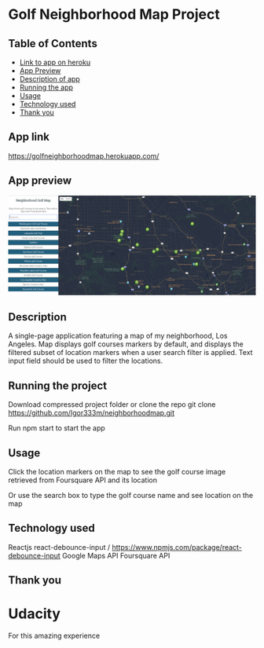 # Golf Neighborhood Map Project

## Table of Contents

* [Link to app on heroku](#app-link)
* [App Preview](#app-preview)
* [Description of app](#description)
* [Running the app](#running-the-project)
* [Usage](#usage)
* [Technology used](#technology-used)
* [Thank you](#thank-you)

## App link

https://golfneighborhoodmap.herokuapp.com/

## App preview

![Golf Neighborhood Map Preview](src/img/golfapp.png)


## Description

A single-page application featuring a map of my neighborhood, Los Angeles. Map displays golf courses markers by default, and displays the filtered subset of location markers when a user search filter is applied. Text input field should be used to filter the locations.

## Running the project

Download compressed project folder or clone the repo git clone https://github.com/Igor333m/neighborhoodmap.git

Run npm start to start the app

## Usage

Click the location markers on the map to see the golf course image retrieved from Foursquare API and its location

Or use the search box to type the golf course name and see location on the map

## Technology used
Reactjs
react-debounce-input / https://www.npmjs.com/package/react-debounce-input
Google Maps API
Foursquare API

## Thank you

# Udacity 

For this amazing experience